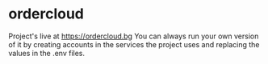 # ordercloud

Project's live at https://ordercloud.bg 
You can always run your own version of it by creating accounts in the services the project uses and replacing the values in the .env files.
